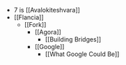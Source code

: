 - 7 is [[Avalokiteshvara]]
- [[Flancia]]
  - [[Fork]]
    - [[Agora]]
      - [[Building Bridges]]
    - [[Google]]
      - [[What Google Could Be]]
